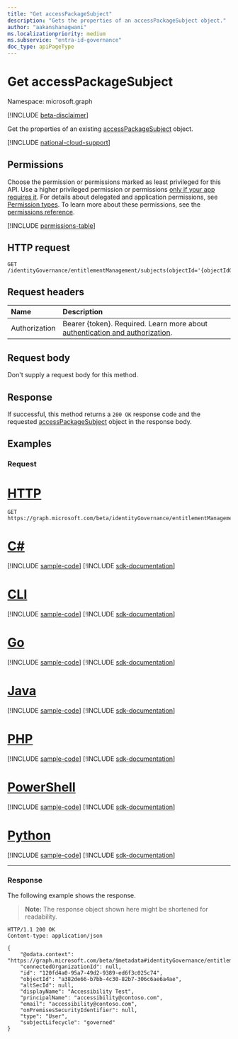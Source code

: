 ```yaml
---
title: "Get accessPackageSubject"
description: "Gets the properties of an accessPackageSubject object."
author: "aakanshanagwani"
ms.localizationpriority: medium
ms.subservice: "entra-id-governance"
doc_type: apiPageType
---
```


# Get accessPackageSubject

Namespace: microsoft.graph

[!INCLUDE [beta-disclaimer](../../includes/beta-disclaimer.md)]

Get the properties of an existing [accessPackageSubject](../resources/accesspackagesubject.md) object.

[!INCLUDE [national-cloud-support](../../includes/global-us.md)]

## Permissions

Choose the permission or permissions marked as least privileged for this API. Use a higher privileged permission or permissions [only if your app requires it](/graph/permissions-overview#best-practices-for-using-microsoft-graph-permissions). For details about delegated and application permissions, see [Permission types](/graph/permissions-overview#permission-types). To learn more about these permissions, see the [permissions reference](/graph/permissions-reference).

<!-- { "blockType": "permissions", "name": "accesspackagesubject_get" } -->
[!INCLUDE [permissions-table](../includes/permissions/accesspackagesubject-get-permissions.md)]

## HTTP request
<!-- {
  "blockType": "ignored"
}
-->
```http
GET /identityGovernance/entitlementManagement/subjects(objectId='{objectIdOfUser}')
```

## Request headers

| Name      |Description|
|:----------|:----------|
|Authorization|Bearer {token}. Required. Learn more about [authentication and authorization](/graph/auth/auth-concepts).|

## Request body

Don't supply a request body for this method.

## Response

If successful, this method returns a `200 OK` response code and the requested [accessPackageSubject](../resources/accesspackagesubject.md) object in the response body.

## Examples

### Request

# [HTTP](#tab/http)
<!-- {
  "blockType": "request",
  "name": "get_accesspackagesubject"
}
-->
``` http
GET https://graph.microsoft.com/beta/identityGovernance/entitlementManagement/subjects(objectId='{objectIdOfUser}')
```

# [C#](#tab/csharp)
[!INCLUDE [sample-code](../includes/snippets/csharp/get-accesspackagesubject-csharp-snippets.md)]
[!INCLUDE [sdk-documentation](../includes/snippets/snippets-sdk-documentation-link.md)]

# [CLI](#tab/cli)
[!INCLUDE [sample-code](../includes/snippets/cli/get-accesspackagesubject-cli-snippets.md)]
[!INCLUDE [sdk-documentation](../includes/snippets/snippets-sdk-documentation-link.md)]

# [Go](#tab/go)
[!INCLUDE [sample-code](../includes/snippets/go/get-accesspackagesubject-go-snippets.md)]
[!INCLUDE [sdk-documentation](../includes/snippets/snippets-sdk-documentation-link.md)]

# [Java](#tab/java)
[!INCLUDE [sample-code](../includes/snippets/java/get-accesspackagesubject-java-snippets.md)]
[!INCLUDE [sdk-documentation](../includes/snippets/snippets-sdk-documentation-link.md)]

# [PHP](#tab/php)
[!INCLUDE [sample-code](../includes/snippets/php/get-accesspackagesubject-php-snippets.md)]
[!INCLUDE [sdk-documentation](../includes/snippets/snippets-sdk-documentation-link.md)]

# [PowerShell](#tab/powershell)
[!INCLUDE [sample-code](../includes/snippets/powershell/get-accesspackagesubject-powershell-snippets.md)]
[!INCLUDE [sdk-documentation](../includes/snippets/snippets-sdk-documentation-link.md)]

# [Python](#tab/python)
[!INCLUDE [sample-code](../includes/snippets/python/get-accesspackagesubject-python-snippets.md)]
[!INCLUDE [sdk-documentation](../includes/snippets/snippets-sdk-documentation-link.md)]

---

### Response

The following example shows the response.

> **Note:** The response object shown here might be shortened for readability.

<!-- {
  "blockType": "response",
  "truncated": true,
  "@odata.type": "microsoft.graph.accessPackageSubject"
} -->

```http
HTTP/1.1 200 OK
Content-type: application/json

{
    "@odata.context": "https://graph.microsoft.com/beta/$metadata#identityGovernance/entitlementManagement/subjects/$entity",
    "connectedOrganizationId": null,
    "id": "120fd4a0-95a7-49d2-9389-ed6f3c025c74",
    "objectId": "a382de66-b7bb-4c30-82b7-306c6ae6a4ae",
    "altSecId": null,
    "displayName": "Accessibility Test",
    "principalName": "accessibility@contoso.com",
    "email": "accessibility@contoso.com",
    "onPremisesSecurityIdentifier": null,
    "type": "User",
    "subjectLifecycle": "governed"
}
```

<!--
{
  "type": "#page.annotation",
  "description": "Get accessPackageSubject",
  "keywords": "",
  "section": "documentation",
  "tocPath": "",
  "suppressions": [
  ]
}
-->
